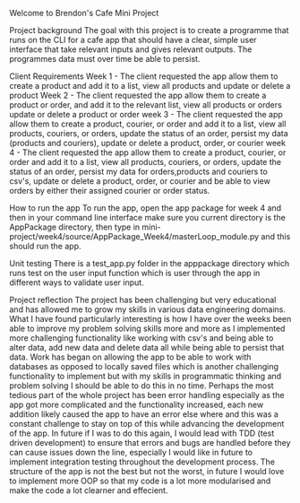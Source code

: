 Welcome to Brendon's Cafe Mini Project

Project background
The goal with this project is to create a programme that runs on the CLI for a cafe app that should have a clear, simple user interface that take relevant inputs and gives relevant outputs. The programmes data must over time be able to persist.

Client Requirements
Week 1 - The client requested the app allow them to create a product and add it to a list, view all products and update or delete a product
Week 2 - The client requested the app allow them to create a product or order, and add it to the relevant list, view all products or orders update or delete a product or order
week 3 - The client requested the app allow them to create a product, courier, or order and add it to a list, view all products, couriers, or orders, update the status of an order, persist my data (products and couriers), update or delete a product, order, or courier
week 4 - The client requested the app allow them to create a product, courier, or order and add it to a list, view all products, couriers, or orders, update the status of an order, persist my data for orders,products and couriers to csv's, update or delete a product, order, or courier and be able to view orders by either their assigned courier or order status.

How to run the app
To run the app, open the app package for week 4 and then in your command line interface make sure you current directory is the AppPackage directory, then type in mini-project/week4/source/AppPackage_Week4/masterLoop_module.py and this should run the app.

Unit testing 
There is a test_app.py folder in the apppackage directory which runs test on the user input function which is user through the app in different ways to validate user input.

Project reflection
The project has been challenging but very educational and has allowed me to grow my skills in various data engineering domains. What I have found particularly interesting is how I have over the weeks been able to improve my problem solving skills more and more as I implemented more challenging functionality like working with csv's and being able to alter data, add new data and delete data all while being able to persist that data. Work has began on allowing the app to be able to work with databases as opposed to locally saved files which is another challenging functionality to implement but with my skills in programmatic thinking and problem solving I should be able to do this in no time. Perhaps the most tedious part of the whole project has been error handling especially as the app got more complicated and the functionality increased, each new addition likely caused the app to have an error else where and this was a constant challenge to stay on top of this while advancing the development of the app. In future if I was to do this again, I would lead with TDD (test driven development) to ensure that errors and bugs are handled before they can cause issues down the line, especially I would like in future to implement integration testing throughout the development process. The structure of the app is not the best but not the worst, in future I would love to implement more OOP so that my code is a lot more modularised and make the code a lot clearner and effecient.
